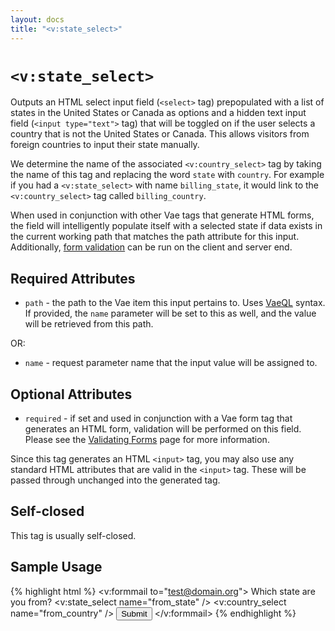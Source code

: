 ```yaml
---
layout: docs
title: "<v:state_select>"
---
```


# `<v:state_select>`

Outputs an HTML select input field (`<select>` tag) prepopulated with a
list of states in the United States or Canada as options and a hidden
text input field (`<input type="text">` tag) that will be toggled on if
the user selects a country that is not the United States or Canada. This
allows visitors from foreign countries to input their state manually.

We determine the name of the associated `<v:country_select>` tag by
taking the name of this tag and replacing the word `state` with
`country`. For example if you had a `<v:state_select>` with name
`billing_state`, it would link to the `<v:country_select>` tag called
`billing_country`.

When used in conjunction with other Vae tags that generate HTML forms,
the field will intelligently populate itself with a selected state if
data exists in the current working path that matches the path attribute
for this input. Additionally, [form validation](/vaeml_form_validation/)
can be run on the client and server end.

## Required Attributes

-   `path` - the path to the Vae item this input pertains to. Uses
    [VaeQL](/vaeql/) syntax. If provided, the `name` parameter will be
    set to this as well, and the value will be retrieved from this path.

OR:

-   `name` - request parameter name that the input value will be
    assigned to.

## Optional Attributes

-   `required` - if set and used in conjunction with a Vae form tag that
    generates an HTML form, validation will be performed on this field.
    Please see the [Validating Forms](/vaeml_form_validation/) page for
    more information.

Since this tag generates an HTML `<input>` tag, you may also use any
standard HTML attributes that are valid in the `<input>` tag. These will
be passed through unchanged into the generated tag.

## Self-closed

This tag is usually self-closed.

## Sample Usage

{% highlight html %}
<v:formmail to="test@domain.org">
  Which state are you from?
  <v:state_select name="from_state" />
  <v:country_select name="from_country" />
  <input type="submit" />
</v:formmail>
{% endhighlight %}
